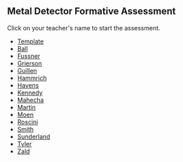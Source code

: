 ## Metal Detector Formative Assessment

Click on your teacher's name to start the assessment.

* [Template](https://docs.google.com/forms/d/e/1FAIpQLSccZoeWTsMOsu3VCTSyGcO5unU2KpLcxHiV8Tn3rPr4grl2pQ/viewform)
* [Ball](https://docs.google.com/forms/d/e/1FAIpQLSd5wNOYVtP8jCWFJMoP3j92ScLqDK0p1-yjk32i7gV8rfqGOQ/viewform?usp=sf_link)
* [Fussner]()
* [Grierson](https://docs.google.com/forms/d/e/1FAIpQLSfZFE8JW_amT-LmqDhjry-jsorFj1uBxew58_LiDdE0ATPerg/viewform?usp=sf_link)
* [Guillen](https://docs.google.com/forms/d/e/1FAIpQLSdpZwIDVWWWR9A8kH9dN-bR5_pUnFYUpIswlowWMsMy4mYeew/viewform?usp=sf_link)
* [Hammrich](https://docs.google.com/forms/d/e/1FAIpQLSdSlDjzNEUdgEvXy5K6py3IckdN7Lmii00nguP0pJDn1eUwoQ/viewform?usp=sf_link)
* [Havens](https://docs.google.com/forms/d/e/1FAIpQLSd2UZVzljAydHRs90CSV3Nao15V7ytXyDlDG2wfJFAf59VtcQ/viewform?usp=sf_link)
* [Kennedy]()
* [Mahecha](https://docs.google.com/forms/d/e/1FAIpQLSceqLkiuhZr4CUn8ds8k3XafR40UYm2ylFFDAy09F3DWqu8Wg/viewform?usp=sf_link)
* [Martin](https://docs.google.com/forms/d/e/1FAIpQLSfRVxWjKqtmxJsRJDeNyMWMr5MuzhD412hqbM0E1XW5HTwl-w/viewform?usp=sf_link)
* [Moen]()
* [Roscini](https://docs.google.com/forms/d/e/1FAIpQLScbh_h3BE3jsYqZrrvAbxsn-1_z9VKd4B7C-Coo-kyNnPG-Tg/viewform?usp=sf_link)
* [Smith](https://docs.google.com/forms/d/e/1FAIpQLSfGHsmEQrRQWbx9ziKeSH9dDX8a_24tkTJHhRKD7yGu8brciA/viewform?usp=sf_link)
* [Sunderland](https://docs.google.com/forms/d/e/1FAIpQLScmxysIqHbJjdPTeTocZjXpBkuCJuWVIr4ceDtjZv3pY2Cb8Q/viewform?usp=sf_link)
* [Tyler](https://docs.google.com/forms/d/e/1FAIpQLSdAC16EA_q5jQkk-slrcjnsCkIGUa-MjgNerN5dEBm7mOWifA/viewform?usp=sf_link)
* [Zald]()
